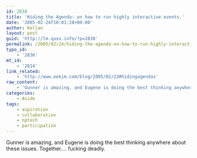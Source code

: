 ```yaml
---
id: 2838
title: 'Hiding the Agenda: on how to run highly interactive events.'
date: '2005-02-24T10:01:28+00:00'
author: Kellan
layout: post
guid: 'http://lm.quxx.info/?p=2838'
permalink: /2005/02/24/hiding-the-agenda-on-how-to-run-highly-interactive-events/
typo_id:
    - '2836'
mt_id:
    - '2814'
link_related:
    - 'http://www.eekim.com/blog/2005/02/23#hidingagendas'
raw_content:
    - 'Gunner is amazing, and Eugene is doing the best thinking anywhere about these issues.  Together.... fucking deadly.'
categories:
    - Aside
tags:
    - aspiration
    - collaboration
    - nptech
    - participation
---
```


Gunner is amazing, and Eugene is doing the best thinking anywhere about these issues. Together…. fucking deadly.